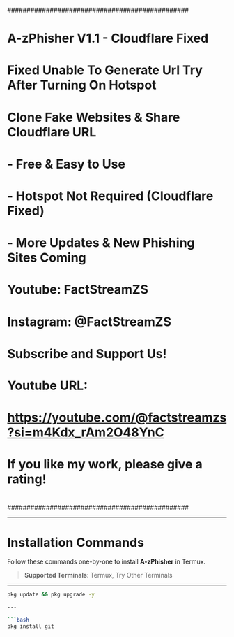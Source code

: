 ###############################################
#                                             #
#      A-zPhisher V1.1 - Cloudflare Fixed      #
#                                             #
#   Fixed Unable To Generate Url Try After Turning On Hotspot #
#                                             #
#   Clone Fake Websites & Share Cloudflare URL #
#                                             #
#  - Free & Easy to Use                        #
#  - Hotspot Not Required (Cloudflare Fixed)   #
#  - More Updates & New Phishing Sites Coming  #
#                                             #
#  Youtube: FactStreamZS                       #
#  Instagram: @FactStreamZS                    #
#                                             #
#  Subscribe and Support Us!                  #
#  Youtube URL:                                #
#  https://youtube.com/@factstreamzs?si=m4Kdx_rAm2O48YnC
#                                             #
#  If you like my work, please give a rating!  #
#                                             #
###############################################

---

# Installation Commands

Follow these commands one-by-one to install **A-zPhisher** in Termux.

> **Supported Terminals**: Termux, Try Other Terminals

---

```bash
pkg update && pkg upgrade -y

---

```bash
pkg install git
